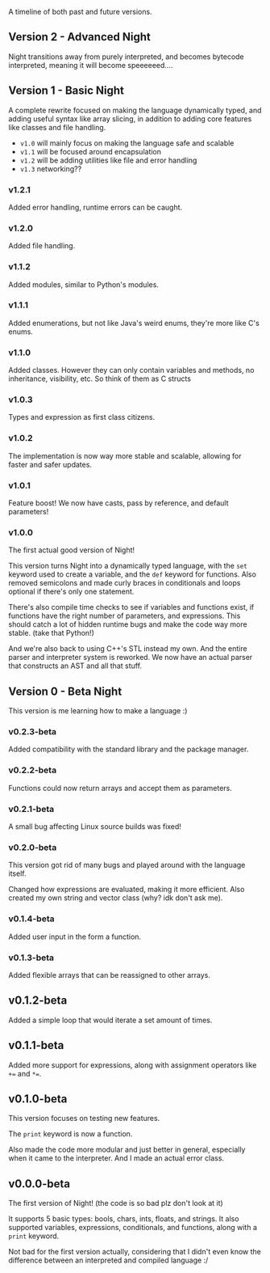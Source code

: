 A timeline of both past and future versions.

## Version 2 - Advanced Night

Night transitions away from purely interpreted, and becomes bytecode interpreted, meaning it will become speeeeeed....

## Version 1 - Basic Night

A complete rewrite focused on making the language dynamically typed, and adding useful syntax like array slicing, in addition to adding core features like classes and file handling.

- `v1.0` will mainly focus on making the language safe and scalable
- `v1.1` will be focused around encapsulation
- `v1.2` will be adding utilities like file and error handling
- `v1.3` networking??

### v1.2.1

Added error handling, runtime errors can be caught.

### v1.2.0

Added file handling.

### v1.1.2

Added modules, similar to Python's modules.

### v1.1.1

Added enumerations, but not like Java's weird enums, they're more like C's enums.

### v1.1.0

Added classes. However they can only contain variables and methods, no inheritance, visibility, etc. So think of them as C structs

### v1.0.3

Types and expression as first class citizens.

### v1.0.2

The implementation is now way more stable and scalable, allowing for faster and safer updates.

### v1.0.1

Feature boost! We now have casts, pass by reference, and default parameters!

### v1.0.0

The first actual good version of Night!

This version turns Night into a dynamically typed language, with the `set` keyword used to create a variable, and the `def` keyword for functions. Also removed semicolons and made curly braces in conditionals and loops optional if there's only one statement.

There's also compile time checks to see if variables and functions exist, if functions have the right number of parameters, and expressions. This should catch a lot of hidden runtime bugs and make the code way more stable. (take that Python!)

And we're also back to using C++'s STL instead my own. And the entire parser and interpreter system is reworked. We now have an actual parser that constructs an AST and all that stuff.

## Version 0 - Beta Night

This version is me learning how to make a language :)

### v0.2.3-beta

Added compatibility with the standard library and the package manager.

### v0.2.2-beta

Functions could now return arrays and accept them as parameters.

### v0.2.1-beta

A small bug affecting Linux source builds was fixed!

### v0.2.0-beta

This version got rid of many bugs and played around with the language itself.

Changed how expressions are evaluated, making it more efficient. Also created my own string and vector class (why? idk don't ask me).

### v0.1.4-beta

Added user input in the form a function.

### v0.1.3-beta

Added flexible arrays that can be reassigned to other arrays.

## v0.1.2-beta

Added a simple loop that would iterate a set amount of times.

## v0.1.1-beta

Added more support for expressions, along with assignment operators like `+=` and `*=`.

## v0.1.0-beta

This version focuses on testing new features.

The `print` keyword is now a function.

Also made the code more modular and just better in general, especially when it came to the interpreter. And I made an actual error class.

## v0.0.0-beta

The first version of Night! (the code is so bad plz don't look at it)

It supports 5 basic types: bools, chars, ints, floats, and strings. It also supported variables, expressions, conditionals, and functions, along with a `print` keyword.

Not bad for the first version actually, considering that I didn't even know the difference between an interpreted and compiled language :/
